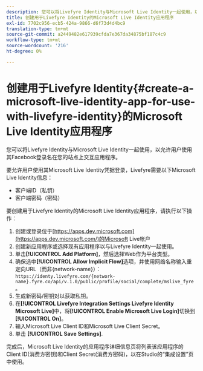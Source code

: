 ```yaml
---
description: 您可以将Livefyre Identity与Microsoft Live Identity一起使用，以允许用户使用其Facebook登录名在您的站点上交互应用程序。
title: 创建用于Livefyre Identity的Microsoft Live Identity应用程序
exl-id: 7702c956-ecb5-424a-9866-d6f73d4d4bc9
translation-type: tm+mt
source-git-commit: a2449482e617939cfda7e367da34875bf187c4c9
workflow-type: tm+mt
source-wordcount: '216'
ht-degree: 0%

---
```


# 创建用于Livefyre Identity{#create-a-microsoft-live-identity-app-for-use-with-livefyre-identity}的Microsoft Live Identity应用程序

您可以将Livefyre Identity与Microsoft Live Identity一起使用，以允许用户使用其Facebook登录名在您的站点上交互应用程序。

要允许用户使用其Microsoft Live Identity凭据登录，Livefyre需要以下Microsoft Live Identity信息：

* 客户端ID（私钥）
* 客户端密码（密码）

要创建用于Livefyre Identity的Microsoft Live Identity应用程序，请执行以下操作：

1. 创建或登录位于[https://apps.dev.microsoft.com](https://apps.dev.microsoft.com/)的Microsoft Live帐户
1. 创建新应用程序或选择现有应用程序以与Livefyre Identity一起使用。
1. 单击&#x200B;**[!UICONTROL Add Platform]**，然后选择Web作为平台类型。
1. 确保选中&#x200B;**[!UICONTROL Allow Implicit Flow]**&#x200B;选项，并使用网络名称输入重定向URL（而非{network-name}）：`https://identy.livefyre.com/{network-name}.fyre.co/api/v.1.0/public/profile/social/complete/mslive_fyre`。
1. 生成新密码/密钥对以获取私钥。
1. 在&#x200B;**[!UICONTROL Livefyre Integration Settings Livefyre Identity Microsoft Live]**&#x200B;中，将&#x200B;**[!UICONTROL Enable Microsoft Live Login]**&#x200B;切换到&#x200B;**[!UICONTROL On]**。
1. 输入Microsoft Live Client ID和Microsoft Live Client Secret。
1. 单击 **[!UICONTROL Save Settings]**.

完成后，Microsoft Live Identity的应用程序详细信息页将列表该应用程序的Client ID(消费方密钥)和Client Secret(消费方密码)，以在Studio的“集成设置”页中使用。
